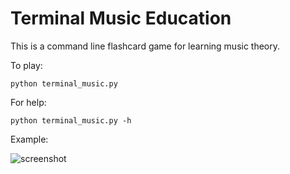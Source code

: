 Terminal Music Education
========================

This is a command line flashcard game for learning music theory.

To play:

`python terminal_music.py`

For help:

`python terminal_music.py -h`

Example:

![screenshot](scaubrey.github.com/terminal_music/screenshot.jpg)
